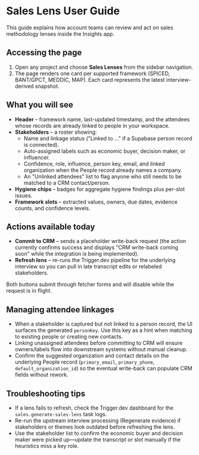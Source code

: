# Sales Lens User Guide

This guide explains how account teams can review and act on sales methodology lenses inside the Insights app.

## Accessing the page

1. Open any project and choose **Sales Lenses** from the sidebar navigation.
2. The page renders one card per supported framework (SPICED, BANT/GPCT, MEDDIC, MAP). Each card represents the latest interview-derived snapshot.

## What you will see

- **Header** – framework name, last-updated timestamp, and the attendees whose records are already linked to people in your workspace.
- **Stakeholders** – a roster showing:
  - Name and linkage status ("Linked to …" if a Supabase person record is connected).
  - Auto-assigned labels such as economic buyer, decision maker, or influencer.
  - Confidence, role, influence, person key, email, and linked organization when the People record already names a company.
  - An "Unlinked attendees" list to flag anyone who still needs to be matched to a CRM contact/person.
- **Hygiene chips** – badges for aggregate hygiene findings plus per-slot issues.
- **Framework slots** – extracted values, owners, due dates, evidence counts, and confidence levels.

## Actions available today

- **Commit to CRM** – sends a placeholder write-back request (the action currently confirms success and displays "CRM write-back coming soon" while the integration is being implemented).
- **Refresh lens** – re-runs the Trigger.dev pipeline for the underlying interview so you can pull in late transcript edits or relabeled stakeholders.

Both buttons submit through fetcher forms and will disable while the request is in flight.

## Managing attendee linkages

- When a stakeholder is captured but not linked to a person record, the UI surfaces the generated `personKey`. Use this key as a hint when matching to existing people or creating new contacts.
- Linking unassigned attendees before committing to CRM will ensure owners/labels flow into downstream systems without manual cleanup.
- Confirm the suggested organization and contact details on the underlying People record (`primary_email`, `primary_phone`, `default_organization_id`) so the eventual write-back can populate CRM fields without rework.

## Troubleshooting tips

- If a lens fails to refresh, check the Trigger.dev dashboard for the `sales.generate-sales-lens` task logs.
- Re-run the upstream interview processing (Regenerate evidence) if stakeholders or themes look outdated before refreshing the lens.
- Use the stakeholder list to confirm the economic buyer and decision maker were picked up—update the transcript or slot manually if the heuristics miss a key role.
